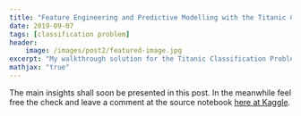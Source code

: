 ```yaml
---
title: "Feature Engineering and Predictive Modelling with the Titanic Classification Challenge"
date: 2019-09-07
tags: [classification problem]
header:
    image: /images/post2/featured-image.jpg
excerpt: "My walkthrough solution for the Titanic Classification Problem from Kaggle"
mathjax: "true"
---
```


The main insights shall soon be presented in this post. In the meanwhile feel free the check and leave a comment at the source notebook [here at Kaggle](https://www.kaggle.com/mbeliu/walkthrough-solution-to-titanic-competition/).

